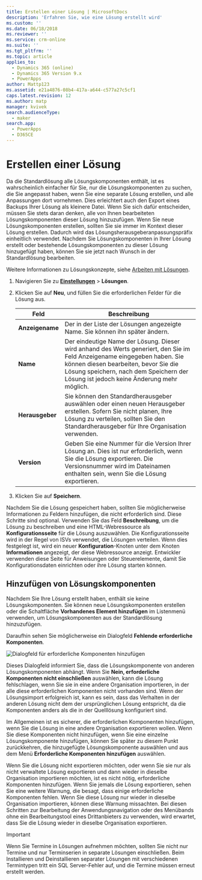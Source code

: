 ```yaml
---
title: Erstellen einer Lösung | MicrosoftDocs
description: 'Erfahren Sie, wie eine Lösung erstellt wird'
ms.custom: ''
ms.date: 06/18/2018
ms.reviewer: ''
ms.service: crm-online
ms.suite: ''
ms.tgt_pltfrm: ''
ms.topic: article
applies_to:
  - Dynamics 365 (online)
  - Dynamics 365 Version 9.x
  - PowerApps
author: Mattp123
ms.assetid: e21a4876-08b4-417a-a644-c577a27c5cf1
caps.latest.revision: 12
ms.author: matp
manager: kvivek
search.audienceType:
  - maker
search.app:
  - PowerApps
  - D365CE
---
```

# <a name="create-a-solution"></a>Erstellen einer Lösung

Da die Standardlösung alle Lösungskomponenten enthält, ist es wahrscheinlich einfacher für Sie, nur die Lösungskomponenten zu suchen, die Sie angepasst haben, wenn Sie eine separate Lösung erstellen, und alle Anpassungen dort vornehmen. Dies erleichtert auch den Export eines Backups Ihrer Lösung als kleinere Datei. Wenn Sie sich dafür entscheiden, müssen Sie stets daran denken, alle von Ihnen bearbeiteten Lösungskomponenten dieser Lösung hinzuzufügen. Wenn Sie neue Lösungskomponenten erstellen, sollten Sie sie immer im Kontext dieser Lösung erstellen. Dadurch wird das Lösungsherausgeberanpassungspräfix einheitlich verwendet. Nachdem Sie Lösungskomponenten in Ihrer Lösung erstellt oder bestehende Lösungskomponenten zu dieser Lösung hinzugefügt haben, können Sie sie jetzt nach Wunsch in der Standardlösung bearbeiten.  
  
 Weitere Informationen zu Lösungskonzepte, siehe [Arbeiten mit Lösungen](solutions-overview.md).  
  
1.  Navigieren Sie zu **[Einstellungen](../model-driven-apps/advanced-navigation.md#settings)** > **Lösungen**. 
  
2.  Klicken Sie auf **Neu**, und füllen Sie die erforderlichen Felder für die Lösung aus.  
  
    |Feld|Beschreibung|  
    |-----------|-----------------|  
    |**Anzeigename**|Der in der Liste der Lösungen angezeigte Name. Sie können ihn später ändern.|  
    |**Name**|Der eindeutige Name der Lösung. Dieser wird anhand des Werts generiert, den Sie im Feld Anzeigename eingegeben haben. Sie können diesen bearbeiten, bevor Sie die Lösung speichern, nach dem Speichern der Lösung ist jedoch keine Änderung mehr möglich.|  
    |**Herausgeber**|Sie können den Standardherausgeber auswählen oder einen neuen Herausgeber erstellen. Sofern Sie nicht planen, Ihre Lösung zu verteilen, sollten Sie den Standardherausgeber für Ihre Organisation verwenden.|  
    |**Version**|Geben Sie eine Nummer für die Version Ihrer Lösung an. Dies ist nur erforderlich, wenn Sie die Lösung exportieren. Die Versionsnummer wird im Dateinamen enthalten sein, wenn Sie die Lösung exportieren.|  
  
3.  Klicken Sie auf **Speichern**.  
  
 Nachdem Sie die Lösung gespeichert haben, sollten Sie möglicherweise Informationen zu Feldern hinzufügen, die nicht erforderlich sind. Diese Schritte sind optional. Verwenden Sie das Feld **Beschreibung**, um die Lösung zu beschreiben und eine HTML-Webressource als **Konfigurationsseite** für die Lösung auszuwählen. Die Konfigurationsseite wird in der Regel von ISVs verwendet, die Lösungen verteilen. Wenn dies festgelegt ist, wird ein neuer **Konfiguration**-Knoten unter dem Knoten **Informationen** angezeigt, der diese Webressource anzeigt. Entwickler verwenden diese Seite für Anweisungen oder Steuerelemente, damit Sie Konfigurationsdaten einrichten oder ihre Lösung starten können.  
  
<a name="BKMK_AddSolutionComponents"></a>   

## <a name="add-solution-components"></a>Hinzufügen von Lösungskomponenten  
 Nachdem Sie Ihre Lösung erstellt haben, enthält sie keine Lösungskomponenten. Sie können neue Lösungskomponenten erstellen oder die Schaltfläche **Vorhandenes Element hinzufügen** im Listenmenü verwenden, um Lösungskomponenten aus der Standardlösung hinzuzufügen.  
  
 Daraufhin sehen Sie möglicherweise ein Dialogfeld **Fehlende erforderliche Komponenten**.  
   
 ![Dialogfeld für erforderliche Komponenten hinzufügen](media/crm-itpro-cust-addrequiredcomponents.PNG "Dialogfeld für erforderliche Komponenten hinzufügen")  
  
 Dieses Dialogfeld informiert Sie, dass die Lösungskomponente von anderen Lösungskomponenten abhängt. Wenn Sie **Nein, erforderliche Komponenten nicht einschließen** auswählen, kann die Lösung fehlschlagen, wenn Sie sie in eine andere Organisation importieren, in der alle diese erforderlichen Komponenten nicht vorhanden sind. Wenn der Lösungsimport erfolgreich ist, kann es sein, dass das Verhalten in der anderen Lösung nicht dem der ursprünglichen Lösung entspricht, da die Komponenten anders als die in der Quelllösung konfiguriert sind.  
  
 Im Allgemeinen ist es sicherer, die erforderlichen Komponenten hinzufügen, wenn Sie die Lösung in eine andere Organisation exportieren wollen. Wenn Sie diese Komponenten nicht hinzufügen, wenn Sie eine einzelne Lösungskomponente hinzufügen, können Sie später zu diesem Punkt zurückkehren, die hinzugefügte Lösungskomponente auswählen und aus dem Menü **Erforderliche Komponenten hinzufügen** auswählen.  
  
 Wenn Sie die Lösung nicht exportieren möchten, oder wenn Sie sie nur als nicht verwaltete Lösung exportieren und dann wieder in dieselbe Organisation importieren möchten, ist es nicht nötig, erforderliche Komponenten hinzufügen. Wenn Sie jemals die Lösung exportieren, sehen Sie eine weitere Warnung, die besagt, dass einige erforderliche Komponenten fehlen. Wenn Sie diese Lösung nur wieder in dieselbe Organisation importieren, können diese Warnung missachten. Bei diesen Schritten zur Bearbeitung der Anwendungsnavigation oder des Menübands ohne ein Bearbeitungstool eines Drittanbieters zu verwenden, wird erwartet, dass Sie die Lösung wieder in dieselbe Organisation exportieren.  

> [!IMPORTANT]
>  Wenn Sie Termine in Lösungen aufnehmen möchten, sollten Sie nicht nur Termine und nur Terminserien in separate Lösungen einschließen. Beim Installieren und Deinstallieren separater Lösungen mit verschiedenen Termintypen tritt ein SQL Server-Fehler auf, und die Termine müssen erneut erstellt werden. 
